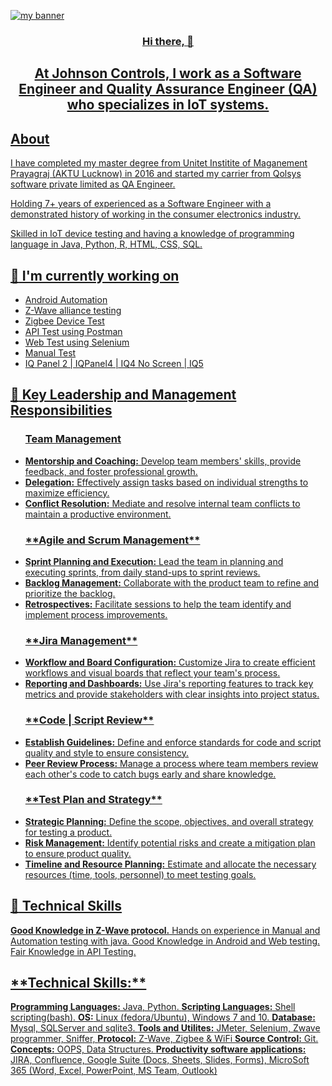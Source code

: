 <p align=”center”>
  <a href="https://www.linkedin.com/in/maheshgupta8/">
<img width=”200" height=”200" src="https://user-images.githubusercontent.com/113816761/244909331-0c065130-8cbc-4d7e-86b5-d64de4f0893f.png" alt="my banner">
</p>
<h3 align="center">Hi there, 👋</h4>
<h2 align="center" dir="auto">
At Johnson Controls, I work as a Software Engineer and Quality Assurance Engineer (QA) who specializes in IoT systems.
</h2>
<h2 align="left"> About </h2>
  <p dir="auto">
        I have completed my master degree from Unitet Institite of Maganement Prayagraj (AKTU Lucknow) in 2016 and started my carrier from Qolsys software private limited as QA Engineer.
  </p>

<p dir="auto">
  Holding 7+ years of experienced as a Software Engineer with a demonstrated history of working in the consumer electronics industry. 
</p>
<p dir="auto">
Skilled in IoT device testing and having a knowledge of programming language in Java, Python, R, HTML, CSS, SQL.
</p>
  
  <h2 dir="auto">
  <g-emoji class="g-emoji" alias="telescope" fallback-src="https://github.githubassets.com/images/icons/emoji/unicode/1f52d.png">🔭</g-emoji> I'm currently working on</h2>
<ul dir="auto">
<li>Android Automation</li>
<li>Z-Wave alliance testing</li>
<li>Zigbee Device Test</li>
<li>API Test using Postman</li>
<li>Web Test using Selenium</li>
<li>Manual Test</li>
<li>IQ Panel 2 | IQPanel4 | IQ4 No Screen | IQ5 </li>
</ul>

<h2 dir="auto"><g-emoji class="g-emoji" alias="seedling" fallback-src="https://github.githubassets.com/images/icons/emoji/unicode/1f331.png">🌱</g-emoji> Key Leadership and Management Responsibilities</h2>
<ul dir="auto">
<h3 >Team Management</h3>

<li> <b> Mentorship and Coaching:</b> Develop team members' skills, provide feedback, and foster professional growth.</li>

<li> <b>Delegation:</b> Effectively assign tasks based on individual strengths to maximize efficiency.</li>

<li> <b> Conflict Resolution:</b> Mediate and resolve internal team conflicts to maintain a productive environment.</li>

<h3> **Agile and Scrum Management** </h3>

<li> <b>Sprint Planning and Execution:</b> Lead the team in planning and executing sprints, from daily stand-ups to sprint reviews. </li> 

<li> <b>Backlog Management:</b> Collaborate with the product team to refine and prioritize the backlog.</li>

<li> <b>Retrospectives:</b> Facilitate sessions to help the team identify and implement process improvements.</li>

<h3> **Jira Management**</h3>

<li> <b> Workflow and Board Configuration:</b> Customize Jira to create efficient workflows and visual boards that reflect your team's process.</li>

<li> <b> Reporting and Dashboards:</b> Use Jira's reporting features to track key metrics and provide stakeholders with clear insights into project status.</li>

<h3> **Code | Script Review**</h3>

<li> <b> Establish Guidelines:</b> Define and enforce standards for code and script quality and style to ensure consistency.</li>

<li> <b> Peer Review Process:</b> Manage a process where team members review each other's code to catch bugs early and share knowledge.</li>

<h3> **Test Plan and Strategy** </h3>

<li> <b> Strategic Planning:</b> Define the scope, objectives, and overall strategy for testing a product.</li>

<li> <b>Risk Management:</b> Identify potential risks and create a mitigation plan to ensure product quality.</li>

<li> <b> Timeline and Resource Planning:</b> Estimate and allocate the necessary resources (time, tools, personnel) to meet testing goals.</li>
</ul>

<h2 dir="auto"><g-emoji class="g-emoji" alias="briefcase" fallback-src="https://github.githubassets.com/images/icons/emoji/unicode/1f4bc.png">💼</g-emoji> Technical Skills</h2>

**Good Knowledge in Z-Wave protocol.**
Hands on experience in Manual and Automation testing with java.
Good Knowledge in Android and Web testing.
Fair Knowledge in API Testing.

<h2> **Technical Skills:**</h2>
<b> Programming Languages:</b> Java, Python.
<b> Scripting Languages:</b> Shell scripting(bash).
<b> OS:</b> Linux (fedora/Ubuntu), Windows 7 and 10.
<b> Database:</b> Mysql, SQLServer and sqlite3.
<b> Tools and Utilites:</b> JMeter, Selenium, Zwave programmer, Sniffer, 
<b> Protocol:</b> Z-Wave, Zigbee & WiFi
<b> Source Control:</b> Git.
<b> Concepts:</b> OOPS, Data Structures.
<b> Productivity software applications:</b> JIRA, Confluence, Google Suite (Docs, Sheets, Slides, Forms), MicroSoft 365 (Word, Excel, PowerPoint, MS Team, Outlook)
